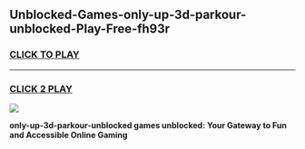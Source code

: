
## Unblocked-Games-only-up-3d-parkour-unblocked-Play-Free-fh93r
<h3>
<a href="https://premium76.site?title=only-up-3d-parkour-unblocked&ref=12A">CLICK TO PLAY</a></h3>
<hr>

<h3>
<a href="https://premium76.site?title=only-up-3d-parkour-unblocked&ref=12A">CLICK 2 PLAY</a>
  
</h3>

<a href="https://premium76.site?title=only-up-3d-parkour-unblocked&ref=12A"><img src="https://clearcache.store/games.png"></a>


**only-up-3d-parkour-unblocked games unblocked: Your Gateway to Fun and Accessible Online Gaming**
